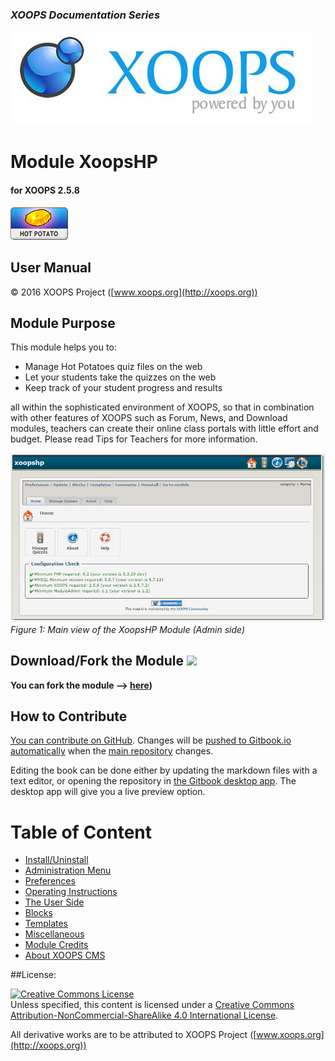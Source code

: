 ### _XOOPS Documentation Series_
![logoXoops.jpg](assets/logoXoops.jpg)

# Module XoopsHP
#### for XOOPS 2.5.8
      
![logoModule.png](assets/logoModule.png)
            
## User Manual

© 2016 XOOPS Project ([www.xoops.org](http://xoops.org))  

## Module Purpose 

This module helps you to: 

* Manage Hot Potatoes quiz files on the web
* Let your students take the quizzes on the web
* Keep track of your student progress and results

all within the sophisticated environment of XOOPS, so that in combination with other features of XOOPS such as Forum, News, and Download modules, teachers can create their online class portals with little effort and budget. Please read Tips for Teachers for more information.

![image001.png](assets/image001.png)
*Figure 1: Main view of the XoopsHP Module (Admin side)*

## Download/Fork the Module ![](http://xoops.org/images/forkit.png) 

**You can fork the module --> [here](https://github.com/XoopsModules25x/xoopshp))** 

## How to Contribute

[You can contribute on GitHub](https://github.com/XoopsDocs/xoopshp-tutorial). Changes will be [pushed to Gitbook.io automatically](https://www.gitbook.com/book/xoops/xoopshp-tutorial/activity) when the [main repository](https://github.com/XoopsDocs/xoopshp-tutorial) changes.

Editing the book can be done either by updating the markdown files with a text editor, or opening the repository in [the Gitbook desktop app](https://github.com/GitbookIO/editor/blob/master/README.md). The desktop app will give you a live preview option.

# Table of Content

* [Install/Uninstall](book/1install.md)
* [Administration Menu](book/2administration.md)
* [Preferences](book/3preferences.md)
* [Operating Instructions](book/4operations.md)
* [The User Side](book/5userside.md)
* [Blocks](book/6blocks.md)
* [Templates](book/7templates.md)
* [Miscellaneous](book/8other.md) 
* [Module Credits](book/9credits.md)
* [About XOOPS CMS](book/10aboutxoops.md)

##License:

<a rel="license" href="http://creativecommons.org/licenses/by-nc-sa/4.0/"><img alt="Creative Commons License" style="border-width:0" src="https://i.creativecommons.org/l/by-nc-sa/4.0/88x31.png" /></a><br />Unless specified, this content is licensed under a <a rel="license" href="http://creativecommons.org/licenses/by-nc-sa/4.0/">Creative Commons Attribution-NonCommercial-ShareAlike 4.0 International License</a>.

All derivative works are to be attributed to XOOPS Project ([www.xoops.org](http://xoops.org))
